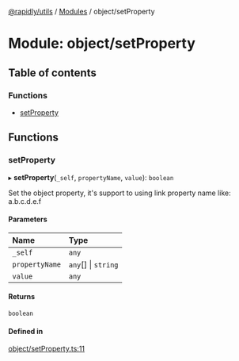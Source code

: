 [@rapidly/utils](../README.md) / [Modules](../modules.md) / object/setProperty

# Module: object/setProperty

## Table of contents

### Functions

- [setProperty](object_setProperty.md#setproperty)

## Functions

### setProperty

▸ **setProperty**(`_self`, `propertyName`, `value`): `boolean`

Set the object property, it's support to using link property name like: a.b.c.d.e.f

#### Parameters

| Name | Type |
| :------ | :------ |
| `_self` | `any` |
| `propertyName` | `any`[] \| `string` |
| `value` | `any` |

#### Returns

`boolean`

#### Defined in

[object/setProperty.ts:11](https://github.com/canguser/rapidly-utils/blob/3c92917/main/object/setProperty.ts#L11)
